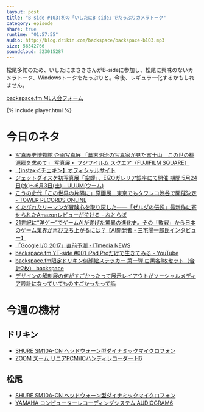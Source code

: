 ```yaml
---
layout: post
title: "B-side #103:初の「いしたにB-side」でたっぷりカメラトーク"
category: episode
share: true
runtime: "01:57:55"
audio: http://blog.drikin.com/backspace/backspace-b103.mp3
size: 56342766
soundcloud: 323015287
---
```


松尾多忙のため、いしたにまさきさんがB-sideに参加し、松尾に興味のないカメラトーク、Windowsトークをたっぷりと。今後、レギュラー化するかもしれません。

[backspace.fm ML入会フォーム](http://backspace.us11.list-manage.com/subscribe?u=09c933bd3997c1d16dbed156a&id=84b6529b91)

{% include player.html %}

# 今日のネタ

* [写真歴史博物館 企画写真展 「幕末明治の写真家が見た富士山　この世の桃源郷を求めて」  写真展・ フジフイルム スクエア（FUJIFILM SQUARE）](http://fujifilmsquare.jp/detail/17041304.html)
* [【instax＜チェキ＞】オフィシャルサイト](http://instax.jp/)
* [ジェットダイスケ初写真展「空蝉」、EIZOガレリア銀座にて開催 期間:5月24日(水)〜6月3日(土) - UUUM(ウーム)](https://www.uuum.jp/2017/04/24/7139)
* [こうの史代「この世界の片隅に」原画展　東京でもタワレコ渋谷で開催決定 - TOWER RECORDS ONLINE](http://tower.jp/article/news/2017/04/19/n101)
* [くたびれたリーマンが冒険心を取り戻した――「ゼルダの伝説」最新作に寄せられたAmazonレビューが泣ける - ねとらぼ](http://nlab.itmedia.co.jp/nl/articles/1705/15/news111.html)
* [21世紀に“洋ゲー”でゲームAIが遂げた驚異の進化史。その「敗戦」から日本のゲーム業界が再び立ち上がるには？【AI開発者・三宅陽一郎氏インタビュー】](http://news.denfaminicogamer.jp/interview/gameai_miyake)
* [「Google I/O 2017」直前予測 - ITmedia NEWS](http://www.itmedia.co.jp/news/articles/1705/17/news059.html)
* [backspace.fm YT-side #001 iPad Proだけで生きてみる - YouTube](https://www.youtube.com/watch?v=3L0VnSoNLgM)
* [backspace.fm限定ドリキン似顔絵ステッカー 第一弾 白黒各1枚セット（合計2枚）  backspace](https://backspace.thebase.in/items/6386864)
* [デザインの解剖展の何がすごかったって展示レイアウトがソーシャルメディア設計になっていてものすごかったって話](https://mitaimon.com/%E3%83%87%E3%82%B6%E3%82%A4%E3%83%B3%E3%81%AE%E8%A7%A3%E5%89%96%E5%B1%95%E3%81%AE%E4%BD%95%E3%81%8C%E3%81%99%E3%81%94%E3%81%8B%E3%81%A3%E3%81%9F%E3%81%A3%E3%81%A6%E5%B1%95%E7%A4%BA%E3%83%AC%E3%82%A4%E3%82%A2%E3%82%A6%E3%83%88%E3%81%8C%E3%82%BD%E3%83%BC%E3%82%B7%E3%83%A3%E3%83%AB%E3%83%A1%E3%83%87%E3%82%A3%E3%82%A2%E8%A8%AD%E8%A8%88%E3%81%AB%E3%81%AA%E3%81%A3%E3%81%A6%E3%81%84%E3%81%A6%E3%82%82%E3%81%AE%E3%81%99%E3%81%94%E3%81%8B%E3%81%A3%E3%81%9F%E3%81%A3%E3%81%A6%E8%A9%B1-423db09ae2ea)

# 今週の機材

## ドリキン
* [SHURE  SM10A-CN ヘッドウォーン型ダイナミックマイクロフォン](http://amzn.to/1LXIGkV) 
* [ZOOM ズーム リニアPCM/ICハンディレコーダー H6](http://amzn.to/29BOo5n)

## 松尾
* [SHURE  SM10A-CN ヘッドウォーン型ダイナミックマイクロフォン](http://amzn.to/1LXIGkV) 
* [YAMAHA コンピューターレコーディングシステム AUDIOGRAM6](http://amzn.to/1Rsyq5W)
